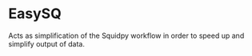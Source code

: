 # EasySQ
Acts as simplification of the Squidpy workflow in order to speed up and simplify output of data.
